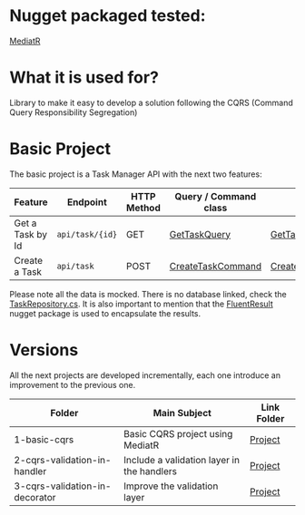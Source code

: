 # Nugget packaged tested:

[MediatR](https://github.com/jbogard/MediatR/wiki)

# What it is used for?

Library to make it easy to develop a solution following the CQRS (Command Query Responsibility Segregation)

# Basic Project

The basic project is a Task Manager API with the next two features:

| Feature          | Endpoint        | HTTP Method | Query / Command class                                                                                                | Handler                                                                                                                            |
| ---------------- | --------------- | ----------- | -------------------------------------------------------------------------------------------------------------------- | ---------------------------------------------------------------------------------------------------------------------------------- |
| Get a Task by Id | `api/task/{id}` | GET         | [GetTaskQuery](./1-basic-cqrs/TaskManager/TaskManager.Domain/Operations/GetTaskQuery/GetTaskQuery.cs)                | [GetTaskQueryHandler](./1-basic-cqrs/TaskManager/TaskManager.Domain/Operations/GetTaskQuery/GetTaskQueryHandler.cs)                |
| Create a Task    | `api/task`      | POST        | [CreateTaskCommand](./1-basic-cqrs/TaskManager/TaskManager.Domain/Operations/CreateTaskCommand/CreateTaskCommand.cs) | [CreateTaskCommandHandler](./1-basic-cqrs/TaskManager/TaskManager.Domain/Operations/CreateTaskCommand/CreateTaskCommandHandler.cs) |

Please note all the data is mocked. There is no database linked, check the [TaskRepository.cs](./1-basic-cqrs/TaskManager/TaskManager.Repository/TaskRepository.cs). It is also important to mention that the [FluentResult](https://github.com/altmann/FluentResults) nugget package is used to encapsulate the results.

# Versions

All the next projects are developed incrementally, each one introduce an improvement to the previous one. 

| Folder                         | Main Subject                               | Link Folder                                  |
| ------------------------------ | ------------------------------------------ | -------------------------------------------- |
| 1-basic-cqrs                   | Basic CQRS project using MediatR           | [Project](./1-basic-cqrs/)                   |
| 2-cqrs-validation-in-handler   | Include a validation layer in the handlers | [Project](./2-cqrs-validation-in-handler/)   |
| 3-cqrs-validation-in-decorator | Improve the validation layer               | [Project](./3-cqrs-validation-in-decorator/) |

<!-- # 4-cqrs-mapping-dto-in-controller  -->

<!-- # 5-cqrs-mapping-in-decorator       -->